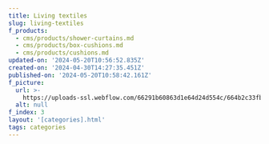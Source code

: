 ```yaml
---
title: Living textiles
slug: living-textiles
f_products:
  - cms/products/shower-curtains.md
  - cms/products/box-cushions.md
  - cms/products/cushions.md
updated-on: '2024-05-20T10:56:52.835Z'
created-on: '2024-04-30T14:27:35.451Z'
published-on: '2024-05-20T10:58:42.161Z'
f_picture:
  url: >-
    https://uploads-ssl.webflow.com/66291b60863d1e64d24d554c/664b2c33fb93a0cbc1d90597_1.jpg
  alt: null
f_index: 3
layout: '[categories].html'
tags: categories
---
```



